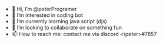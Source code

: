 - 👋 Hi, I’m @peterProgramer
- 👀 I’m interested in coding bot
- 🌱 I’m currently learning java script (djs)
- 💞️ I’m looking to collaborate on something fun
- 📫 How to reach me: contact me via discord <\peter>#7857

<!---
peterProgramer/peterProgramer is a ✨ special ✨ repository because its `README.md` (this file) appears on your GitHub profile.
You can click the Preview link to take a look at your changes.
--->

